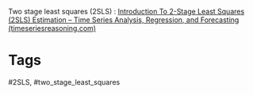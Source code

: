 Two stage least squares (2SLS) : [Introduction To 2-Stage Least Squares (2SLS) Estimation – Time Series Analysis, Regression, and Forecasting (timeseriesreasoning.com)](https://timeseriesreasoning.com/contents/two-stage-least-squares-estimation/)

# Tags

#2SLS, #two_stage_least_squares